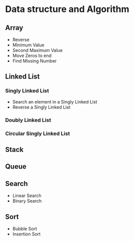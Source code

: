 # Data structure and Algorithm

## Array

- Reverse
- Minimum Value
- Second Maximum Value
- Move Zeros to end
- Find Missing Number

## Linked List

### Singly Linked List
- Search an element in a Singly Linked List
- Reverse a Singly Linked List

### Doubly Linked List

### Circular Singly Linked List

## Stack

## Queue

## Search

- Linear Search
- Binary Search

## Sort

- Bubble Sort
- Insertion Sort